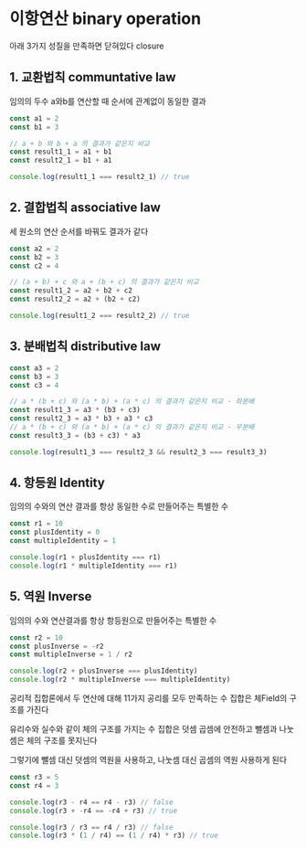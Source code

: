 # 이항연산 binary operation

아래 3가지 성질을 만족하면 닫혀있다 closure

## 1. 교환법칙 communtative law

임의의 두수 a와b를 연산할 때 순서에 관계없이 동일한 결과

```js
const a1 = 2
const b1 = 3

// a + b 와 b + a 의 결과가 같은지 비교
const result1_1 = a1 + b1
const result2_1 = b1 + a1

console.log(result1_1 === result2_1) // true
```

## 2. 결합법칙 associative law

세 원소의 연산 순서를 바꿔도 결과가 같다

```js
const a2 = 2
const b2 = 3
const c2 = 4

// (a + b) + c 와 a + (b + c) 의 결과가 같은지 비교
const result1_2 = a2 + b2 + c2
const result2_2 = a2 + (b2 + c2)

console.log(result1_2 === result2_2) // true
```

## 3. 분배법칙 distributive law

```js
const a3 = 2
const b3 = 3
const c3 = 4

// a * (b + c) 와 (a * b) + (a * c) 의 결과가 같은지 비교 - 좌분배
const result1_3 = a3 * (b3 + c3)
const result2_3 = a3 * b3 + a3 * c3
// a * (b + c) 와 (a * b) + (a * c) 의 결과가 같은지 비교 - 우분배
const result3_3 = (b3 + c3) * a3

console.log(result1_3 === result2_3 && result2_3 === result3_3)
```

## 4. 항등원 Identity

임의의 수와의 연산 결과를 항상 동일한 수로 만들어주는 특별한 수

```js
const r1 = 10
const plusIdentity = 0
const multipleIdentity = 1

console.log(r1 + plusIdentity === r1)
console.log(r1 * multipleIdentity === r1)
```

## 5. 역원 Inverse

임의의 수와 연산결과를 항상 항등원으로 만들어주는 특별한 수

```js
const r2 = 10
const plusInverse = -r2
const multipleInverse = 1 / r2

console.log(r2 + plusInverse === plusIdentity)
console.log(r2 * multipleInverse === multipleIdentity)
```

공리적 집합론에서 두 연산에 대해 11가지 공리를 모두 만족하는 수 집합은 체Field의 구조를 가진다

유리수와 실수와 같이 체의 구조를 가지는 수 집합은 덧셈 곱셈에 안전하고 뺄셈과 나눗셈은 체의 구조를 못지닌다

그렇기에 뺄셈 대신 덧셈의 역원을 사용하고, 나눗셈 대신 곱셈의 역원 사용하게 된다

```js
const r3 = 5
const r4 = 3

console.log(r3 - r4 == r4 - r3) // false
console.log(r3 + -r4 == -r4 + r3) // true

console.log(r3 / r3 == r4 / r3) // false
console.log(r3 * (1 / r4) == (1 / r4) * r3) // true
```
